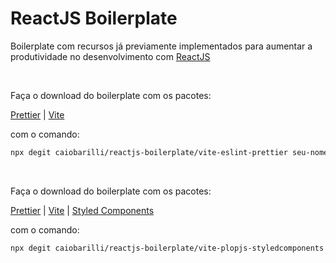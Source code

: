 # ReactJS Boilerplate

Boilerplate com recursos já previamente implementados para aumentar a produtividade no desenvolvimento com [ReactJS](https://reactjs.org/)

<br>

Faça o download do boilerplate com os pacotes:

[Prettier](https://prettier.io/)
| [Vite](https://vitejs.dev/)

com o comando:

```sh
npx degit caiobarilli/reactjs-boilerplate/vite-eslint-prettier seu-nome-de-projeto
```
<br>

Faça o download do boilerplate com os pacotes:

[Prettier](https://prettier.io/)
| [Vite](https://vitejs.dev/)
| [Styled Components](https://styled-components.com/)


com o comando:

```sh
npx degit caiobarilli/reactjs-boilerplate/vite-plopjs-styledcomponents seu-nome-de-projeto
```
